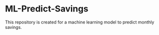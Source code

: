 # ML-Predict-Savings
This repository is created for a machine learning model to predict monthly savings.
